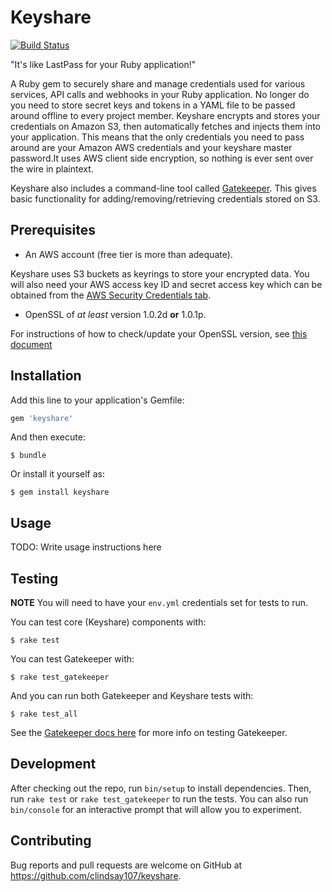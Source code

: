 # Keyshare
[![Build Status](https://travis-ci.org/clindsay107/keyshare.svg?branch=master)](https://travis-ci.org/clindsay107/keyshare)

"It's like LastPass for your Ruby application!"

A Ruby gem to securely share and manage credentials used for various services, API calls and webhooks in your Ruby application.
No longer do you need to store secret keys and tokens in a YAML file to be passed around offline to every project member. Keyshare
encrypts and stores your credentials on Amazon S3, then automatically fetches and injects them into your application. This means
that the only credentials you need to pass around are your Amazon AWS credentials and your keyshare master password.It uses AWS client side encryption, so nothing is ever sent over the wire in plaintext.

Keyshare also includes a command-line tool called [Gatekeeper](cli). This gives basic functionality for
adding/removing/retrieving credentials stored on S3.

## Prerequisites

- An AWS account (free tier is more than adequate).

Keyshare uses S3 buckets as keyrings to store your encrypted data. You will also
need your AWS access key ID and secret access key which can be obtained from the [AWS Security Credentials tab](https://console.aws.amazon.com/iam/home?#security_credential).

- OpenSSL of *at least* version 1.0.2d **or** 1.0.1p.

For instructions of how to check/update your OpenSSL version, see [this document](openssl-update.md)

## Installation

Add this line to your application's Gemfile:

```ruby
gem 'keyshare'
```

And then execute:

    $ bundle

Or install it yourself as:

    $ gem install keyshare

## Usage

TODO: Write usage instructions here

## Testing

**NOTE** You will need to have your `env.yml` credentials set for tests to run.

You can test core (Keyshare) components with:

    $ rake test

You can test Gatekeeper with:

    $ rake test_gatekeeper

And you can run both Gatekeeper and Keyshare tests with:

    $ rake test_all

See the [Gatekeeper docs here](cli/README.md) for more info on testing Gatekeeper.

## Development

After checking out the repo, run `bin/setup` to install dependencies. Then, run `rake test` or `rake test_gatekeeper` to run the tests.
You can also run `bin/console` for an interactive prompt that will allow you to experiment.

## Contributing

Bug reports and pull requests are welcome on GitHub at https://github.com/clindsay107/keyshare.
